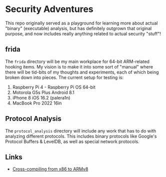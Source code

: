 # Security Adventures

This repo originally served as a playground for learning more about actual "binary" (executable) analysis,
but has definitely outgrown that original purpose, and now includes really anything related to 
actual security "stuff"!


## frida

The `frida` directory will be my main workplace for 64-bit ARM-related hooking items.
My vision is to make it into some sort of "manual" where there will be tid-bits 
of my thoughts and experiments, each of which being broken down into pieces.
The current setup for testing is:
1. Raspberry Pi 4 - Raspberry Pi OS 64-bit
2. Motorola G5s Plus Android 8.1
3. iPhone 8 iOS 16.2 (palera1n)
4. MacBook Pro 2022 16in

## Protocol Analysis
The `protocol_analysis` directory will include any work that has to do with analyzing 
different protocols. This includes binary protocols like Google's Protocol Buffers & LevelDB,
as well as special network protocols.



## Links

- [Cross-compiling from x86 to ARMv8](https://jensd.be/1126/linux/cross-compiling-for-arm-or-aarch64-on-debian-or-ubuntu)
